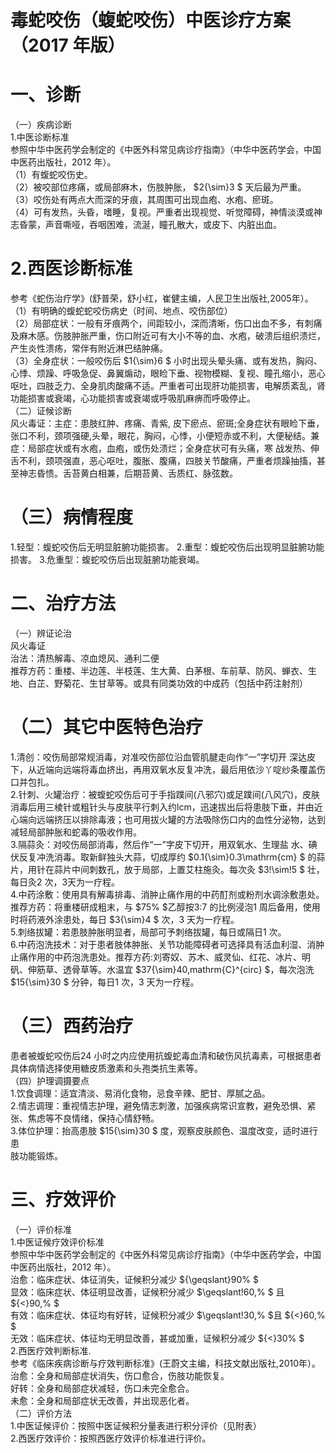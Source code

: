 # 毒蛇咬伤（蝮蛇咬伤）中医诊疗方案 （2017 年版）  
# 一、诊断  
（一）疾病诊断  
1.中医诊断标准  
参照中华中医药学会制定的《中医外科常见病诊疗指南》（中华中医药学会，中国中医药出版社，2012 年）。  
（1）有蝮蛇咬伤史。  
（2）被咬部位疼痛，或局部麻木，伤肢肿胀， $2{\sim}3 $ 天后最为严重。  
（3）咬伤处有两点大而深的牙痕，其周围可出现血疱、水疱、瘀斑。  
（4）可有发热，头昏，嗜睡，复视。严重者出现视觉、听觉障碍，神情淡漠或神志昏蒙，声音嘶哑，吞咽困难，流涎，瞳孔散大，或皮下、内脏出血。  
# 2.西医诊断标准  
参考《蛇伤治疗学》(舒普荣，舒小红，崔健主编，人民卫生出版社,2005年）。  
（1）有明确的蝮蛇蛇咬伤病史（时间、地点、咬伤部位）  
（2）局部症状：一般有牙痕两个，间距较小，深而清晰，伤口出血不多，有刺痛及麻木感。伤肢肿胀严重，伤口附近可有大小不等的血、水疱，破溃后组织溃烂，产生炎性溃疡，常伴有附近淋巴结肿痛。  
（3）全身症状：一般咬伤后 $1{\sim}6 $ 小时出现头晕头痛、或有发热，胸闷、心悸、烦躁、呼吸急促、鼻翼煽动，眼睑下垂、视物模糊、复视、瞳孔缩小，恶心 呕吐，四肢乏力、全身肌肉酸痛不适。严重者可出现肝功能损害，电解质紊乱，肾功能损害或衰竭，心功能损害或衰竭或呼吸肌麻痹而呼吸停止。  
（二）证候诊断  
风火毒证：主症：患肢红肿、疼痛、青紫, 皮下瘀点、瘀斑;全身症状有眼睑下垂，张口不利，颈项强硬,头晕，眼花，胸闷，心悸，小便短赤或不利，大便秘结。兼症：局部症状或有水疱，血疱，或伤处溃烂；全身症状可有头痛，寒 战发热、伸舌不利，颈项强直，恶心呕吐，腹胀、腹痛，四肢关节酸痛，严重者烦躁抽搐，甚至神志昏愦。舌苔黄白相兼，后期苔黄、舌质红、脉弦数。  
# （三）病情程度  
1.轻型：蝮蛇咬伤后无明显脏腑功能损害。 2.重型：蝮蛇咬伤后出现明显脏腑功能损害。 3.危重型：蝮蛇咬伤后出现脏腑功能衰竭。  
# 二、治疗方法  
（一）辨证论治  
风火毒证  
治法：清热解毒、凉血熄风、通利二便  
推荐方药：重楼、半边莲、半枝莲、生大黄、白茅根、车前草、防风、蝉衣、生地、白芷、野菊花、生甘草等。或具有同类功效的中成药（包括中药注射剂）  
# （二）其它中医特色治疗  
1.清创：咬伤局部常规消毒，对准咬伤部位沿血管肌腱走向作“一”字切开 深达皮下，从近端向远端将毒血挤出，再用双氧水反复冲洗，最后用依沙丫啶纱条覆盖伤口并包扎。  
2.针刺、火罐治疗：被蝮蛇咬伤后可于手指蹼间(八邪穴)或足蹼间(八风穴)，皮肤消毒后用三棱针或粗针头与皮肤平行刺入约lcm，迅速拔出后将患肢下垂，并由近心端向远端挤压以排除毒液；也可用拔火罐的方法吸除伤口内的血性分泌物，达到减轻局部肿胀和蛇毒的吸收作用。  
3.隔蒜灸：对咬伤局部消毒，然后作“一”字皮下切开，用双氧水、生理盐 水、碘伏反复冲洗消毒。取新鲜独头大蒜，切成厚约 $0.1{\sim}0.3\mathrm{cm} $ 的蒜片，用针在蒜片中间刺数孔，放于局部，上置艾柱施灸。每次灸 $3\!\sim\!5 $ 壮，每日灸2 次，3天为一疗程。  
4.中药涂敷：使用具有解毒排毒、消肿止痛作用的中药酊剂或粉剂水调涂敷患处。推荐方药：将重楼研成粗末，与 $75\% $乙醇按3:7 的比例浸泡1 周后备用，使用时将药液外涂患处，每日 $3{\sim}4 $ 次，3 天为一疗程。  
5.刺络拔罐：若患肢肿胀明显者，局部可予刺络拔罐，每日或隔日1 次。  
6.中药泡洗技术：对于患者肢体肿胀、关节功能障碍者可选择具有活血利湿、消肿止痛作用的中药泡洗患处。推荐方药:刘寄奴、苏木、威灵仙、红花、冰片、明矾、伸筋草、透骨草等。水温宜 $37{\sim}40\,mathrm{C}^{circ} $，每次泡洗 $15{\sim}30 $ 分钟，每日1 次，3 天为一疗程。  
# （三）西药治疗  
患者被蝮蛇咬伤后24 小时之内应使用抗蝮蛇毒血清和破伤风抗毒素，可根据患者具体病情选择使用糖皮质激素和头孢类抗生素等。  
（四）护理调摄要点  
1.饮食调理：适宜清淡、易消化食物，忌食辛辣、肥甘、厚腻之品。  
2.情志调理：重视情志护理，避免情志刺激，加强疾病常识宣教，避免恐惧、紧张、焦虑等不良情绪，保持心情舒畅。  
3.体位护理：抬高患肢 $15{\sim}30 $  度，观察皮肤颜色、温度改变，适时进行患  
肢功能锻炼。  
# 三、疗效评价  
（一）评价标准  
1.中医证候疗效评价标准  
参照中华中医药学会制定的《中医外科常见病诊疗指南》（中华中医药学会，中国中医药出版社，2012 年）。  
治愈：临床症状、体征消失，证候积分减少 ${\geqslant}90\% $  
显效：临床症状、体征明显改善，证候积分减少 $\geqslant\!60\,\% $ 且 ${<}90\,\% $  
有效：临床症状、体征均有好转，证候积分减少 $\geqslant\!30\,\% $且 ${<}60\,\% $  
无效：临床症状、体征均无明显改善，甚或加重，证候积分减少 ${<}30\% $  
2.西医疗效判断标准.  
参考《临床疾病诊断与疗效判断标准》(王蔚文主编，科技文献出版社,2010年）。  
治愈：全身和局部症状消失，伤口愈合，伤肢功能恢复。  
好转：全身和局部症状减轻，伤口未完全愈合。  
未愈：全身和局部症状无改善，并出现恶化者。  
（二）评价方法  
1.中医证候评价：按照中医证候积分量表进行积分评价（见附表）  
2.西医疗效评价：按照西医疗效评价标准进行评价。  
